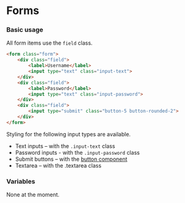 # Forms
### Basic usage
All form items use the `field` class.
```html
<form class="form">
    <div class="field">
        <label>Username</label>
        <input type="text" class="input-text">
    </div>
    <div class="field">
        <label>Password</label>
        <input type="text" class="input-password">
    </div>
    <div class="field">
        <input type="submit" class="button-5 button-rounded-2">
    </div>
</form>
```
Styling for the following input types are available.
* Text inputs – with the `.input-text` class
* Password inputs - with the `.input-password` class
* Submit buttons – with the [button component](/components/buttons.md)
* Textarea – with the .textarea class
### Variables
None at the moment. 